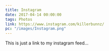 ```yaml
---
title: Instagram
date: 2017-04-14 00:00:00
tags: Photos
link: https://www.instagram.com/killerbunnz/
pc: "/images/Instagram.png"
---
```


This is just a link to my instagram feed...
